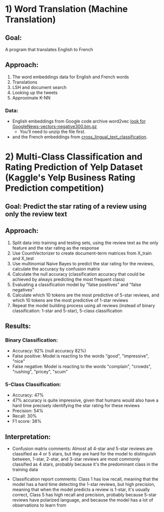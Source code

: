 # 1) Word Translation (Machine Translation)

## Goal: 

A program that translates English to French

## Approach: 

1) The word embeddings data for English and French words
2) Translations
3) LSH and document search
4) Looking up the tweets
5) Approximate K-NN


### Data: 
* English embeddings from Google code archive word2vec
[look for GoogleNews-vectors-negative300.bin.gz](https://code.google.com/archive/p/word2vec/)
    * You'll need to unzip the file first.
* and the French embeddings from
[cross_lingual_text_classification](https://github.com/vjstark/crosslingual_text_classification).


# 2) Multi-Class Classification and Rating Prediction of Yelp Dataset (Kaggle's Yelp Business Rating Prediction competition)

## Goal: Predict the star rating of a review using only the review text

## Approach: 

1) Split data into training and testing sets, using the review text as the only feature and the star rating as the response
2) Use CountVectorizer to create document-term matrices from X_train and X_test
3) Use multinomial Naive Bayes to predict the star rating for the reviews, calculate the accuracy by confusion matrix
4) Calculate the null accuracy (classification accuracy that could be achieved by always predicting the most frequent class)
5) Evaluating a classification model by "false positives" and "false negatives"
6) Calculate which 10 tokens are the most predictive of 5-star reviews, and which 10 tokens are the most predictive of 1-star reviews
7) Repeat the model building process using all reviews (instead of binary classification: 1-star and 5-star), 5-class classification 

## Results: 

### Binary Classification: 
- Accuracy: 92% (null accuracy 82%)
- False positive: Model is reacting to the words "good", "impressive", "nice"
- False negative: Model is reacting to the words "complain", "crowds", "rushing", "pricey", "scum"

### 5-Class Classification: 
- Accuracy: 47% 
- 47% accuracy is quite impressive, given that humans would also have a hard time precisely identifying the star rating for these reviews
- Precision: 54%
- Recall: 30%
- F1 score: 38%

## Interpretation: 

- Confusion matrix comments: Almost all 4-star and 5-star reviews are classified as 4 or 5 stars, but they are hard for the model to distinguish between, 1-star, 2-star, and 3-star reviews are most commonly classified as 4 stars, probably because it's the predominant class in the training data

- Classification report comments: Class 1 has low recall, meaning that the model has a hard time detecting the 1-star reviews, but high precision, meaning that when the model predicts a review is 1-star, it's usually correct, Class 5 has high recall and precision, probably because 5-star reviews have polarized language, and because the model has a lot of observations to learn from
